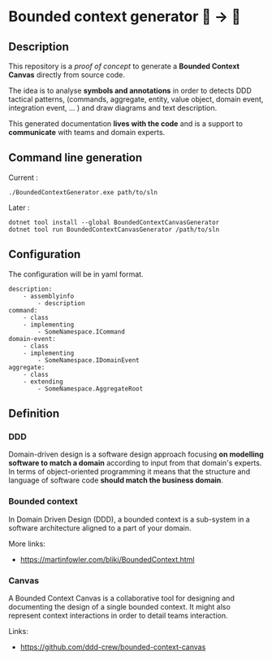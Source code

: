 ﻿# Bounded context generator 🔣 -> 📝

## Description

This repository is a *proof of concept* to generate a **Bounded Context Canvas** directly from source code.

The idea is to analyse **symbols and annotations** in order to detects DDD tactical patterns,
(commands, aggregate, entity, value object, domain event, integration event, ... ) and draw diagrams
and text description.

This generated documentation **lives with the code** and is a support to **communicate** with teams and domain experts.

## Command line generation

Current :

    ./BoundedContextGenerator.exe path/to/sln

Later :
    
    dotnet tool install --global BoundedContextCanvasGenerator
    dotnet tool run BoundedContextCanvasGenerator /path/to/sln

## Configuration

The configuration will be in yaml format.

    description:
        - assemblyinfo
            - description
    command:
        - class
        - implementing
            - SomeNamespace.ICommand
    domain-event:
        - class
        - implementing
            - SomeNamespace.IDomainEvent
    aggregate:
        - class
        - extending
            - SomeNamespace.AggregateRoot

## Definition

### DDD
Domain-driven design is a software design approach focusing **on modelling software 
to match a domain** according to input from that domain's experts. In terms of object-oriented programming 
it means that the structure and language of software code **should match the business domain**.

### Bounded context
In Domain Driven Design (DDD), a bounded context is a sub-system in a software architecture 
aligned to a part of your domain.

More links:
- https://martinfowler.com/bliki/BoundedContext.html

### Canvas
A Bounded Context Canvas is a collaborative tool for designing and documenting 
the design of a single bounded context. It might also represent context interactions in order to
detail teams interaction.

Links:
- https://github.com/ddd-crew/bounded-context-canvas


